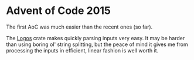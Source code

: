 # Advent of Code 2015

The first AoC was much easier than the recent ones (so far).

The [Logos](https://github.com/maciejhirsz/logos) crate makes quickly parsing inputs very easy. It may be harder than using boring ol' string splitting, but the peace of mind it gives me from processing the inputs in efficient, linear fashion is well worth it.
